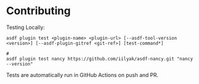 # Contributing

Testing Locally:

```shell
asdf plugin test <plugin-name> <plugin-url> [--asdf-tool-version <version>] [--asdf-plugin-gitref <git-ref>] [test-command*]

#
asdf plugin test nancy https://github.com/iilyak/asdf-nancy.git "nancy --version"
```

Tests are automatically run in GitHub Actions on push and PR.
